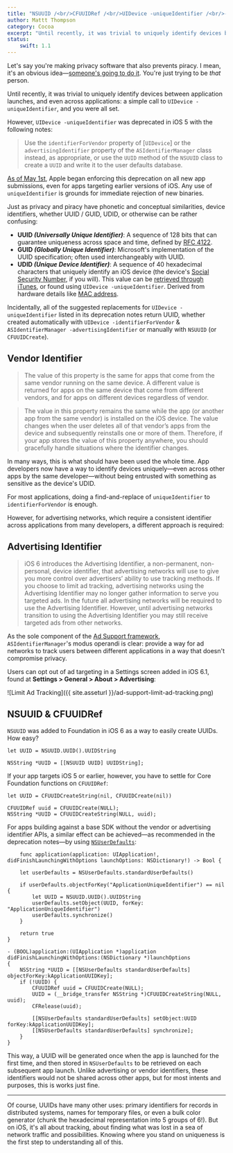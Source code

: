 ```yaml
---
title: "NSUUID /<br/>CFUUIDRef /<br/>UIDevice -uniqueIdentifier /<br/>-identifierForVendor"
author: Mattt Thompson
category: Cocoa
excerpt: "Until recently, it was trivial to uniquely identify devices between application launches, and even across applications: a simple call to UIDevice -uniqueIdentifier, and you were all set."
status:
    swift: 1.1
---
```


Let's say you're making privacy software that also prevents piracy. I mean, it's an obvious idea—[someone's going to do it](http://www.fakeblock.com). You're just trying to be _that_ person.

Until recently, it was trivial to uniquely identify devices between application launches, and even across applications: a simple call to `UIDevice -uniqueIdentifier`, and you were all set.

However, `UIDevice -uniqueIdentifier` was deprecated in iOS 5 with the following notes:

> Use the `identifierForVendor` property of [`UIDevice`] or the `advertisingIdentifier` property of the `ASIdentifierManager` class instead, as appropriate, or use the `UUID` method of the `NSUUID` class to create a `UUID` and write it to the user defaults database.

[As of May 1st](https://developer.apple.com/news/?id=3212013a), Apple began enforcing this deprecation on all new app submissions, even for apps targeting earlier versions of iOS. Any use of `uniqueIdentifier` is grounds for immediate rejection of new binaries.

Just as privacy and piracy have phonetic and conceptual similarities, device identifiers, whether UUID / GUID, UDID, or otherwise can be rather confusing:

- **UUID _(Universally Unique Identifier)_**: A sequence of 128 bits that can guarantee uniqueness across space and time, defined by [RFC 4122](http://www.ietf.org/rfc/rfc4122.txt).
- **GUID _(Globally Unique Identifier)_**: Microsoft's implementation of the UUID specification; often used interchangeably with UUID.
- **UDID _(Unique Device Identifier)_**: A sequence of 40 hexadecimal characters that uniquely identify an iOS device (the device's [Social Security Number](https://en.wikipedia.org/wiki/Social_Security_number), if you will). This value can be [retrieved through iTunes](http://whatsmyudid.com), or found using `UIDevice -uniqueIdentifier`. Derived from hardware details like [MAC address](http://en.wikipedia.org/wiki/MAC_address).

Incidentally, all of the suggested replacements for `UIDevice -uniqueIdentifier` listed in its deprecation notes return UUID, whether created automatically with `UIDevice -identifierForVendor` & `ASIdentifierManager -advertisingIdentifier` or manually with `NSUUID` (or `CFUUIDCreate`).

## Vendor Identifier

> The value of this property is the same for apps that come from the same vendor running on the same device. A different value is returned for apps on the same device that come from different vendors, and for apps on different devices regardless of vendor.

> The value in this property remains the same while the app (or another app from the same vendor) is installed on the iOS device. The value changes when the user deletes all of that vendor’s apps from the device and subsequently reinstalls one or more of them. Therefore, if your app stores the value of this property anywhere, you should gracefully handle situations where the identifier changes.

In many ways, this is what should have been used the whole time. App developers now have a way to identify devices uniquely—even across other apps by the same developer—without being entrusted with something as sensitive as the device's UDID.

For most applications, doing a find-and-replace of `uniqueIdentifier` to `identifierForVendor` is enough.

However, for advertising networks, which require a consistent identifier across applications from many developers, a different approach is required:

## Advertising Identifier

> iOS 6 introduces the Advertising Identifier, a non-permanent, non-personal, device identifier, that advertising networks will use to give you more control over advertisers’ ability to use tracking methods. If you choose to limit ad tracking, advertising networks using the Advertising Identifier may no longer gather information to serve you targeted ads. In the future all advertising networks will be required to use the Advertising Identifier. However, until advertising networks transition to using the Advertising Identifier you may still receive targeted ads from other networks.

As the sole component of the [Ad Support framework](http://developer.apple.com/library/ios/#documentation/DeviceInformation/Reference/AdSupport_Framework/_index.html#//apple_ref/doc/uid/TP40012658), `ASIdentifierManager`'s modus operandi is clear: provide a way for ad networks to track users between different applications in a way that doesn't compromise privacy.

Users can opt out of ad targeting in a Settings screen added in iOS 6.1, found at **Settings > General > About > Advertising**:

![Limit Ad Tracking]({{ site.asseturl }}/ad-support-limit-ad-tracking.png)

## NSUUID & CFUUIDRef

`NSUUID` was added to Foundation in iOS 6 as a way to easily create UUIDs. How easy?

~~~{swift}
let UUID = NSUUID.UUID().UUIDString
~~~

~~~{objective-c}
NSString *UUID = [[NSUUID UUID] UUIDString];
~~~

If your app targets iOS 5 or earlier, however, you have to settle for Core Foundation functions on `CFUUIDRef`:

~~~{swift}
let UUID = CFUUIDCreateString(nil, CFUUIDCreate(nil))
~~~

~~~{objective-c}
CFUUIDRef uuid = CFUUIDCreate(NULL);
NSString *UUID = CFUUIDCreateString(NULL, uuid);
~~~

For apps building against a base SDK without the vendor or advertising identifier APIs, a similar effect can be achieved—as recommended in the deprecation notes—by using [`NSUserDefaults`](http://developer.apple.com/library/ios/#documentation/cocoa/reference/foundation/Classes/NSUserDefaults_Class/Reference/Reference.html):

~~~{swift}
    func application(application: UIApplication!, didFinishLaunchingWithOptions launchOptions: NSDictionary!) -> Bool {

    let userDefaults = NSUserDefaults.standardUserDefaults()

    if userDefaults.objectForKey("ApplicationUniqueIdentifier") == nil {
        let UUID = NSUUID.UUID().UUIDString
        userDefaults.setObject(UUID, forKey: "ApplicationUniqueIdentifier")
        userDefaults.synchronize()
    }

    return true
}
~~~

~~~{objective-c}
- (BOOL)application:(UIApplication *)application
didFinishLaunchingWithOptions:(NSDictionary *)launchOptions
{
    NSString *UUID = [[NSUserDefaults standardUserDefaults] objectForKey:kApplicationUUIDKey];
    if (!UUID) {
        CFUUIDRef uuid = CFUUIDCreate(NULL);
        UUID = (__bridge_transfer NSString *)CFUUIDCreateString(NULL, uuid);
        CFRelease(uuid);

        [[NSUserDefaults standardUserDefaults] setObject:UUID forKey:kApplicationUUIDKey];
        [[NSUserDefaults standardUserDefaults] synchronize];
    }
}
~~~

This way, a UUID will be generated once when the app is launched for the first time, and then stored in `NSUserDefaults` to be retrieved on each subsequent app launch. Unlike advertising or vendor identifiers, these identifiers would not be shared across other apps, but for most intents and purposes, this is works just fine.

---

Of course, UUIDs have many other uses: primary identifiers for records in distributed systems, names for temporary files, or even a bulk color generator (chunk the hexadecimal representation into 5 groups of 6!). But on iOS, it's all about tracking, about finding what was lost in a sea of network traffic and possibilities. Knowing where you stand on uniqueness is the first step to understanding all of this.
